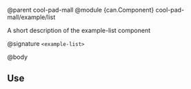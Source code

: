 @parent cool-pad-mall
@module {can.Component} cool-pad-mall/example/list <example-list>

A short description of the example-list component

@signature `<example-list>`

@body

## Use

